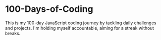 # 100-Days-of-Coding
 This is my 100-day JavaScript coding journey by tackling daily challenges and projects. I'm holding myself accountable, aiming for a streak without breaks.
